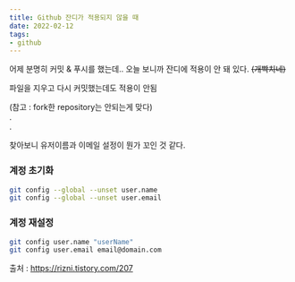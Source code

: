 ```yaml
---
title: Github 잔디가 적용되지 않을 때
date: 2022-02-12
tags:
- github
---
```


어제 분명히 커밋 & 푸시를 했는데.. 오늘 보니까 잔디에 적용이 안 돼 있다. ~~(개빡치네)~~

파일을 지우고 다시 커밋했는데도 적용이 안됨

(참고 : fork한 repository는 안되는게 맞다)   
.   
.   

찾아보니 유저이름과 이메일 설정이 뭔가 꼬인 것 같다.

### 계정 초기화
```bash
git config --global --unset user.name
git config --global --unset user.email
```

### 계정 재설정
```bash
git config user.name "userName"
git config user.email email@domain.com
```


출처 : https://rizni.tistory.com/207
